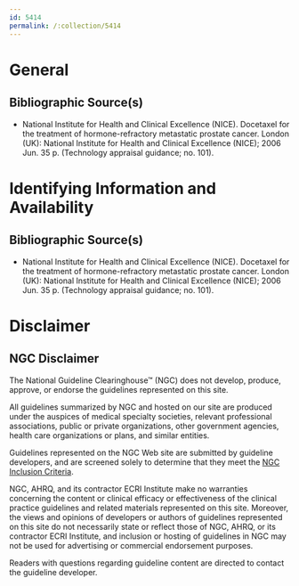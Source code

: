 ```yaml
---
id: 5414
permalink: /:collection/5414
---
```


# General

## Bibliographic Source(s)

- National Institute for Health and Clinical Excellence (NICE). Docetaxel for the treatment of hormone-refractory metastatic prostate cancer. London (UK): National Institute for Health and Clinical Excellence (NICE); 2006 Jun. 35 p. (Technology appraisal guidance; no. 101).

# Identifying Information and Availability

## Bibliographic Source(s)

- National Institute for Health and Clinical Excellence (NICE). Docetaxel for the treatment of hormone-refractory metastatic prostate cancer. London (UK): National Institute for Health and Clinical Excellence (NICE); 2006 Jun. 35 p. (Technology appraisal guidance; no. 101).

# Disclaimer

## NGC Disclaimer

The National Guideline Clearinghouse™ (NGC) does not develop, produce, approve, or endorse the guidelines represented on this site.

All guidelines summarized by NGC and hosted on our site are produced under the auspices of medical specialty societies, relevant professional associations, public or private organizations, other government agencies, health care organizations or plans, and similar entities.

Guidelines represented on the NGC Web site are submitted by guideline developers, and are screened solely to determine that they meet the [NGC Inclusion Criteria](/help-and-about/summaries/inclusion-criteria).

NGC, AHRQ, and its contractor ECRI Institute make no warranties concerning the content or clinical efficacy or effectiveness of the clinical practice guidelines and related materials represented on this site. Moreover, the views and opinions of developers or authors of guidelines represented on this site do not necessarily state or reflect those of NGC, AHRQ, or its contractor ECRI Institute, and inclusion or hosting of guidelines in NGC may not be used for advertising or commercial endorsement purposes.

Readers with questions regarding guideline content are directed to contact the guideline developer.

